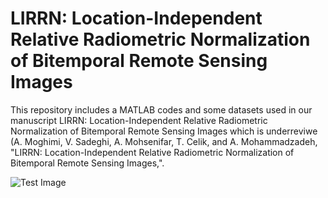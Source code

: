 # LIRRN: Location-Independent Relative Radiometric Normalization of Bitemporal Remote Sensing Images

This repository includes a MATLAB codes and some datasets used in our manuscript LIRRN: Location-Independent Relative Radiometric Normalization of Bitemporal Remote Sensing Images which is underreviwe (A. Moghimi, V. Sadeghi, A. Mohsenifar, T. Celik, and A. Mohammadzadeh, "LIRRN: Location-Independent Relative Radiometric Normalization of Bitemporal Remote Sensing Images,".

![Test Image](https://github.com/ArminMoghimi/LRRN/blob/main/Screenshot%202024-02-23%20225525.jpg)
